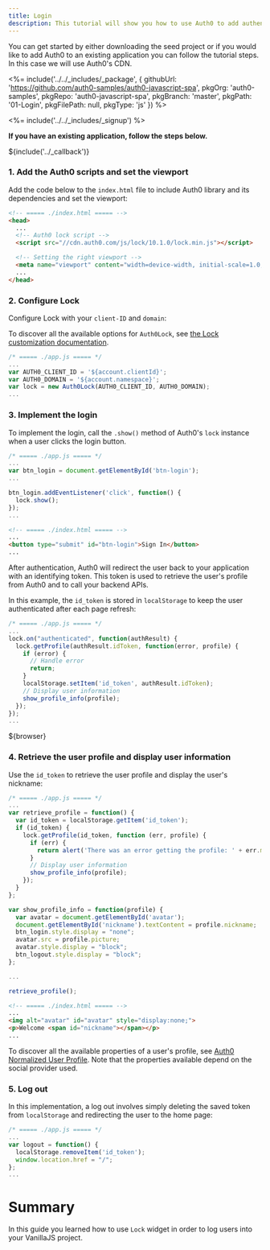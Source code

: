 ```yaml
---
title: Login
description: This tutorial will show you how to use Auth0 to add authentication and authorization to your VanillaJS app.
---
```


You can get started by either downloading the seed project or if you would like to add Auth0 to an existing application you can follow the tutorial steps. In this case we will use Auth0's CDN.

<%= include('../../_includes/_package', {
  githubUrl: 'https://github.com/auth0-samples/auth0-javascript-spa',
  pkgOrg: 'auth0-samples',
  pkgRepo: 'auth0-javascript-spa',
  pkgBranch: 'master',
  pkgPath: '01-Login',
  pkgFilePath: null,
  pkgType: 'js'
}) %>

<%= include('../../_includes/_signup') %>

**If you have an existing application, follow the steps below.**

${include('../\_callback')}

### 1. Add the Auth0 scripts and set the viewport

Add the code below to the `index.html` file to include Auth0 library and its dependencies and set the viewport:

```html
<!-- ===== ./index.html ===== -->
<head>
  ...
  <!-- Auth0 lock script -->
  <script src="//cdn.auth0.com/js/lock/10.1.0/lock.min.js"></script>

  <!-- Setting the right viewport -->
  <meta name="viewport" content="width=device-width, initial-scale=1.0, maximum-scale=1.0, user-scalable=no" />
  ...
</head>
```

### 2. Configure Lock

Configure Lock with your `client-ID` and `domain`:

To discover all the available options for `Auth0Lock`, see [the Lock customization documentation](/libraries/lock/customization).

```javascript
/* ===== ./app.js ===== */
...
var AUTH0_CLIENT_ID = '${account.clientId}';
var AUTH0_DOMAIN = '${account.namespace}';
var lock = new Auth0Lock(AUTH0_CLIENT_ID, AUTH0_DOMAIN);
...
```

### 3. Implement the login

To implement the login, call the `.show()` method of Auth0's `lock` instance when a user clicks the login button.

```javascript
/* ===== ./app.js ===== */
...
var btn_login = document.getElementById('btn-login');
...

btn_login.addEventListener('click', function() {
  lock.show();
});
...
```

```html
<!-- ===== ./index.html ===== -->
...
<button type="submit" id="btn-login">Sign In</button>
...
```

After authentication, Auth0 will redirect the user back to your application with an identifying token. This token is used to retrieve the user's profile from Auth0 and to call your backend APIs.

In this example, the `id_token` is stored in `localStorage` to keep the user authenticated after each page refresh:

```javascript
/* ===== ./app.js ===== */
...
lock.on("authenticated", function(authResult) {
  lock.getProfile(authResult.idToken, function(error, profile) {
    if (error) {
      // Handle error
      return;
    }
    localStorage.setItem('id_token', authResult.idToken);
    // Display user information
    show_profile_info(profile);
  });
});
...
```

${browser}

### 4. Retrieve the user profile and display user information

Use the `id_token` to retrieve the user profile and display the user's nickname:

```javascript
/* ===== ./app.js ===== */
...
var retrieve_profile = function() {
  var id_token = localStorage.getItem('id_token');
  if (id_token) {
    lock.getProfile(id_token, function (err, profile) {
      if (err) {
        return alert('There was an error getting the profile: ' + err.message);
      }
      // Display user information
      show_profile_info(profile);
    });
  }
};

var show_profile_info = function(profile) {
  var avatar = document.getElementById('avatar');
  document.getElementById('nickname').textContent = profile.nickname;
  btn_login.style.display = "none";
  avatar.src = profile.picture;
  avatar.style.display = "block";
  btn_logout.style.display = "block";
};

...

retrieve_profile();
```

```html
<!-- ===== ./index.html ===== -->
...
<img alt="avatar" id="avatar" style="display:none;">
<p>Welcome <span id="nickname"></span></p>
...
```

To discover all the available properties of a user's profile, see [Auth0 Normalized User Profile](/user-profile). Note that the properties available depend on the social provider used.

### 5. Log out

In this implementation, a log out involves simply deleting the saved token from `localStorage` and redirecting the user to the home page:

```javascript
/* ===== ./app.js ===== */
...
var logout = function() {
  localStorage.removeItem('id_token');
  window.location.href = "/";
};
...
```

# Summary

In this guide you learned how to use `Lock` widget in order to log users into your VanillaJS project.
